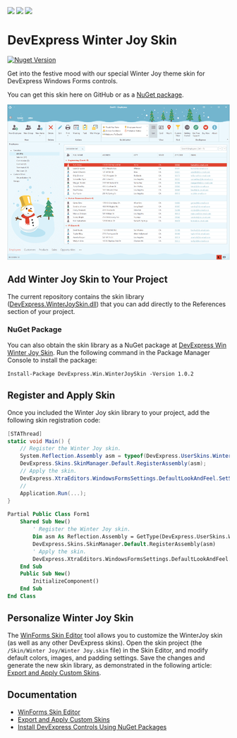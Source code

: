 <!-- default badges list -->
![](https://img.shields.io/endpoint?url=https://codecentral.devexpress.com/api/v1/VersionRange/428565993/21.1.7%2B)
[![](https://img.shields.io/badge/Open_in_DevExpress_Support_Center-FF7200?style=flat-square&logo=DevExpress&logoColor=white)](https://supportcenter.devexpress.com/ticket/details/T1045057)
[![](https://img.shields.io/badge/📖_How_to_use_DevExpress_Examples-e9f6fc?style=flat-square)](https://docs.devexpress.com/GeneralInformation/403183)
<!-- default badges end -->

# DevExpress Winter Joy Skin

<a href="https://www.nuget.org/packages/DevExpress.Win.WinterJoySkin/"><img alt="Nuget Version" src="https://img.shields.io/nuget/v/DevExpress.Win.WinterJoySkin.svg" data-canonical-src="https://img.shields.io/nuget/v/DevExpress.Win.WinterJoySkin.svg" style="max-width:100%;" /></a>

Get into the festive mood with our special Winter Joy theme skin for DevExpress Windows Forms controls. 

You can get this skin here on GitHub or as a [NuGet package](#nuget-package).

![Overview.png](./Assets/Overview.png)

## Add Winter Joy Skin to Your Project

The current repository contains the skin library ([DevExpress.WinterJoySkin.dll](./Lib/DevExpress.WinterJoySkin.dll)) that you can add directly to the References section of your project.

### NuGet Package

You can also obtain the skin library as a NuGet package at [DevExpress Win Winter Joy Skin](https://www.nuget.org/packages/DevExpress.Win.WinterJoySkin).
Run the following command in the Package Manager Console to install the package:

```
Install-Package DevExpress.Win.WinterJoySkin -Version 1.0.2
```

## Register and Apply Skin

Once you included the Winter Joy skin library to your project, add the following skin registration code:

```cs
[STAThread]
static void Main() {
    // Register the Winter Joy skin.
    System.Reflection.Assembly asm = typeof(DevExpress.UserSkins.WinterJoy).Assembly; 
    DevExpress.Skins.SkinManager.Default.RegisterAssembly(asm); 
    // Apply the skin.
    DevExpress.XtraEditors.WindowsFormsSettings.DefaultLookAndFeel.SetSkinStyle("Winter Joy");
    //
    Application.Run(...);
}
```

```vb
Partial Public Class Form1
    Shared Sub New()
        ' Register the Winter Joy skin.
        Dim asm As Reflection.Assembly = GetType(DevExpress.UserSkins.WinterJoy).Assembly
        DevExpress.Skins.SkinManager.Default.RegisterAssembly(asm)
        ' Apply the skin.
        DevExpress.XtraEditors.WindowsFormsSettings.DefaultLookAndFeel.SetSkinStyle("Winter Joy")
    End Sub
    Public Sub New()
        InitializeComponent()
    End Sub
End Class
```

## Personalize Winter Joy Skin

The [WinForms Skin Editor](https://docs.devexpress.com/SkinEditor/1630/winforms-skin-editor) tool allows you to customize the WinterJoy skin (as well as any other DevExpress skins). Open the skin project (the `/Skin/Winter Joy/Winter Joy.skin` file) in the Skin Editor, and modify default colors, images, and padding settings. Save the changes and generate the new skin library, as demonstrated in the following article: [Export and Apply Custom Skins](https://docs.devexpress.com/SkinEditor/2546/export-and-apply-custom-skins).

## Documentation 

- [WinForms Skin Editor](https://docs.devexpress.com/SkinEditor/1630/winforms-skin-editor)
- [Export and Apply Custom Skins](https://docs.devexpress.com/SkinEditor/2546/export-and-apply-custom-skins)
- [Install DevExpress Controls Using NuGet Packages](https://docs.devexpress.com/GeneralInformation/115912/installation/install-devexpress-controls-using-nuget-packages)
